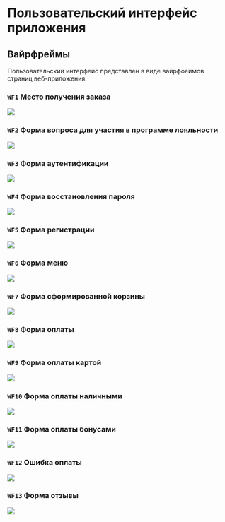 # Пользовательский интерфейс приложения

## Вайрфреймы

Пользовательский интерфейс представлен в виде вайрфоеймов страниц веб-приложения.

### **`WF1`** Место получения заказа

![](images/question-2.png)

### **`WF2`** Форма вопроса для участия в программе лояльности

![](images/question.png)

### **`WF3`** Форма аутентификации

![](images/authentication.png)

### **`WF4`** Форма восстановления пароля

![](images/recovery.png)

### **`WF5`** Форма регистрации

![](images/registration.png)

### **`WF6`** Форма меню

![](images/menu.png)

### **`WF7`** Форма сформированной корзины

![](images/cart.png)

### **`WF8`** Форма оплаты

![](images/pay.png)

### **`WF9`** Форма оплаты картой

![](images/card.png)

### **`WF10`** Форма оплаты наличными

![](images/cash.png)

### **`WF11`** Форма оплаты бонусами

![](images/bonus.png)


### **`WF12`** Ошибка оплаты

![](images/error.png)

### **`WF13`** Форма отзывы

![](images/feedback.png)

